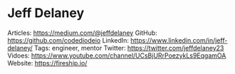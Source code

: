 # Jeff Delaney

Articles: https://medium.com/@jeffdelaney
GitHub: https://github.com/codediodeio
LinkedIn: https://www.linkedin.com/in/jeff-delaney/
Tags: engineer, mentor
Twitter: https://twitter.com/jeffdelaney23
Vidoes: https://www.youtube.com/channel/UCsBjURrPoezykLs9EqgamOA
Website: https://fireship.io/
